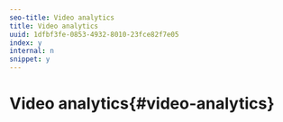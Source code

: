 ```yaml
---
seo-title: Video analytics
title: Video analytics
uuid: 1dfbf3fe-0853-4932-8010-23fce82f7e05
index: y
internal: n
snippet: y
---
```


# Video analytics{#video-analytics}

